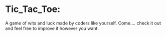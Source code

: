 # Tic_Tac_Toe:
A game of wits and luck made by coders like yourself.
Come.... check it out and feel free to improve it however you want.
